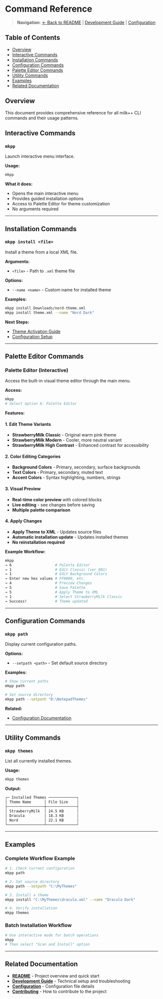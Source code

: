 # Command Reference

> **Navigation**: [← Back to README](../README.md) | [Development Guide](development.md) | [Configuration](configuration_file.md)

## Table of Contents

- [Overview](#overview)
- [Interactive Commands](#interactive-commands)
- [Installation Commands](#installation-commands)
- [Configuration Commands](#configuration-commands)
- [Palette Editor Commands](#palette-editor-commands)
- [Utility Commands](#utility-commands)
- [Examples](#examples)
- [Related Documentation](#related-documentation)

## Overview

This document provides comprehensive reference for all milk++ CLI commands and their usage patterns.

## Interactive Commands

### `mkpp`

Launch interactive menu interface.

**Usage:**

```bash
mkpp
```

**What it does:**

- Opens the main interactive menu
- Provides guided installation options
- Access to Palette Editor for theme customization
- No arguments required

---

## Installation Commands

### `mkpp install <file>`

Install a theme from a local XML file.

**Arguments:**

- `<file>` - Path to `.xml` theme file

**Options:**

- `--name <name>` - Custom name for installed theme

**Examples:**

```bash
mkpp install Downloads/nord-theme.xml
mkpp install theme.xml --name "Nord Dark"
```

**Next Steps:**

- [Theme Activation Guide](../README.md#theme-activation)
- [Configuration Setup](configuration_file.md)

---

## Palette Editor Commands

### Palette Editor (Interactive)

Access the built-in visual theme editor through the main menu.

**Access:**

```bash
mkpp
# Select option 6: Palette Editor
```

**Features:**

#### 1. Edit Theme Variants

- **StrawberryMilk Classic** - Original warm pink theme
- **StrawberryMilk Modern** - Cooler, more neutral variant
- **StrawberryMilk High Contrast** - Enhanced contrast for accessibility

#### 2. Color Editing Categories

- **Background Colors** - Primary, secondary, surface backgrounds
- **Text Colors** - Primary, secondary, muted text
- **Accent Colors** - Syntax highlighting, numbers, strings

#### 3. Visual Preview

- **Real-time color preview** with colored blocks
- **Live editing** - see changes before saving
- **Multiple palette comparison**

#### 4. Apply Changes

- **Apply Theme to XML** - Updates source files
- **Automatic installation update** - Updates installed themes
- **No reinstallation required**

**Example Workflow:**

```bash
mkpp
→ 6                    # Palette Editor
→ 1                    # Edit Classic (ver_001)
→ 1                    # Edit Background Colors
→ Enter new hex values # FF0000, etc.
→ 4                    # Preview Changes
→ 5                    # Save Palette
→ 5                    # Apply Theme to XML
→ 1                    # Select StrawberryMilk Classic
→ Success!             # Theme updated
```

---

## Configuration Commands

### `mkpp path`

Display current configuration paths.

**Options:**

- `--setpath <path>` - Set default source directory

**Examples:**

```bash
# Show current paths
mkpp path

# Set source directory
mkpp path --setpath "D:\NotepadThemes"
```

**Related:**

- [Configuration Documentation](configuration_file.md)

---

## Utility Commands

### `mkpp themes`

List all currently installed themes.

**Usage:**

```bash
mkpp themes
```

**Output:**

```bash
┌─ Installed Themes ─────────────┐
│ Theme Name      │ File Size    │
├─────────────────┼──────────────┤
│ StrawberryMilk  │ 24.5 KB      │
│ Dracula         │ 18.3 KB      │
│ Nord            │ 22.1 KB      │
└─────────────────┴──────────────┘
```

---

## Examples

### Complete Workflow Example

```bash
# 1. Check current configuration
mkpp path

# 2. Set source directory
mkpp path --setpath "C:\MyThemes"

# 3. Install a theme
mkpp install "C:\MyThemes\dracula.xml" --name "Dracula Dark"

# 4. Verify installation
mkpp themes
```

### Batch Installation Workflow

```bash
# Use interactive mode for batch operations
mkpp
# Then select "Scan and Install" option
```

---

## Related Documentation

- **[README](../README.md)** - Project overview and quick start
- **[Development Guide](development.md)** - Technical setup and troubleshooting
- **[Configuration](configuration_file.md)** - Configuration file details
- **[Contributing](../CONTRIBUTING.md)** - How to contribute to the project
